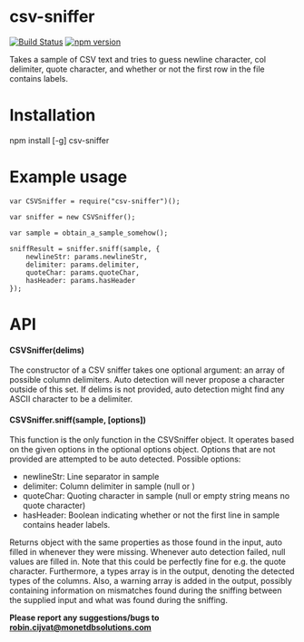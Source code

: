 # csv-sniffer
[![Build Status](https://travis-ci.org/MonetDB/npm-csv-sniffer.svg)](https://travis-ci.org/MonetDB/npm-csv-sniffer)
[![npm version](https://badge.fury.io/js/csv-sniffer.svg)](http://badge.fury.io/js/csv-sniffer)

Takes a sample of CSV text and tries to guess newline character, col delimiter, quote character, and whether or not the first row in the file contains labels.

# Installation
npm install [-g] csv-sniffer

# Example usage

```
var CSVSniffer = require("csv-sniffer")();

var sniffer = new CSVSniffer();

var sample = obtain_a_sample_somehow();

sniffResult = sniffer.sniff(sample, {
	newlineStr: params.newlineStr,
	delimiter: params.delimiter,
	quoteChar: params.quoteChar,
	hasHeader: params.hasHeader
});
```


# API

#### CSVSniffer(delims)
The constructor of a CSV sniffer takes one optional argument: an array of possible column delimiters. 
Auto detection will never propose a character outside of this set. If delims is not provided, auto detection
might find any ASCII character to be a delimiter.

#### CSVSniffer.sniff(sample, [options])
This function is the only function in the CSVSniffer object. It operates based on the
given options in the optional options object. Options that are not provided
are attempted to be auto detected. Possible options:

- newlineStr: Line separator in sample
- delimiter: Column delimiter in sample (null or )
- quoteChar: Quoting character in sample (null or empty string means no quote character)
- hasHeader: Boolean indicating whether or not the first line in sample contains header labels.
             
Returns object with the same properties as those found in the input, 
auto filled in whenever they were missing. Whenever auto detection failed,
null values are filled in. Note that this could be perfectly fine for e.g. 
the quote character. 
Furthermore, a types array is in the output, denoting the detected types of the columns.
Also, a warning array is added in the output, possibly containing information
on mismatches found during the sniffing between the supplied input and
what was found during the sniffing.

**Please report any suggestions/bugs to robin.cijvat@monetdbsolutions.com**
